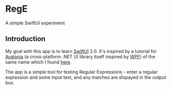 # RegE
A simple SwiftUI experiment

## Introduction

My goal with this app is to learn [SwiftUI](https://developer.apple.com/xcode/swiftui/) 2.0. It's inspired by a tutorial for [Avalonia](https://avaloniaui.net/) (a cross-platform .NET UI library itself inspired by [WPF](https://en.wikipedia.org/wiki/Windows_Presentation_Foundation)) of the same name which I found [here](https://habr.com/en/post/469703/).

The app is a simple tool for testing Regular Expressions - enter a regular expression and some input text, and any matches are dispayed in the output box.
